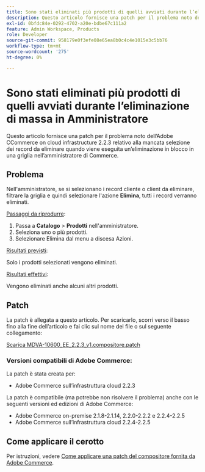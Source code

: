 ```yaml
---
title: Sono stati eliminati più prodotti di quelli avviati durante l’eliminazione di massa in Amministratore
description: Questo articolo fornisce una patch per il problema noto dell’Adobe СCommerce on cloud infrastructure 2.2.3 relativo alla mancata selezione dei record da eliminare quando viene eseguita un’eliminazione in blocco in una griglia nell’amministratore di Commerce.
exl-id: 0bfdc84e-0292-4702-a20e-bdbe67c111a2
feature: Admin Workspace, Products
role: Developer
source-git-commit: 958179e0f3efe08e65ea8b0c4c4e1015e3c5bb76
workflow-type: tm+mt
source-wordcount: '275'
ht-degree: 0%

---
```


# Sono stati eliminati più prodotti di quelli avviati durante l’eliminazione di massa in Amministratore

Questo articolo fornisce una patch per il problema noto dell’Adobe СCommerce on cloud infrastructure 2.2.3 relativo alla mancata selezione dei record da eliminare quando viene eseguita un’eliminazione in blocco in una griglia nell’amministratore di Commerce.

## Problema

Nell&#39;amministratore, se si selezionano i record cliente o client da eliminare, filtrare la griglia e quindi selezionare l&#39;azione **Elimina**, tutti i record verranno eliminati.

<u>Passaggi da riprodurre</u>:

1. Passa a **Catalogo** > **Prodotti** nell&#39;amministratore.
1. Seleziona uno o più prodotti.
1. Selezionare Elimina dal menu a discesa Azioni.

<u>Risultati previsti</u>:

Solo i prodotti selezionati vengono eliminati.

<u>Risultati effettivi</u>:

Vengono eliminati anche alcuni altri prodotti.

## Patch

La patch è allegata a questo articolo. Per scaricarlo, scorri verso il basso fino alla fine dell’articolo e fai clic sul nome del file o sul seguente collegamento:

[Scarica MDVA-10600\_EE\_2.2.3\_v1.compositore.patch](assets/MDVA-10600_EE_2.2.3_v1.composer.patch.zip)

### Versioni compatibili di Adobe Commerce:

La patch è stata creata per:

* Adobe Commerce sull’infrastruttura cloud 2.2.3

La patch è compatibile (ma potrebbe non risolvere il problema) anche con le seguenti versioni ed edizioni di Adobe Commerce:

* Adobe Commerce on-premise 2.1.8-2.1.14, 2.2.0-2.2.2 e 2.2.4-2.2.5
* Adobe Commerce sull’infrastruttura cloud 2.2.4-2.2.5

## Come applicare il cerotto

Per istruzioni, vedere [Come applicare una patch del compositore fornita da Adobe Commerce](/help/how-to/general/how-to-apply-a-composer-patch-provided-by-magento.md).

